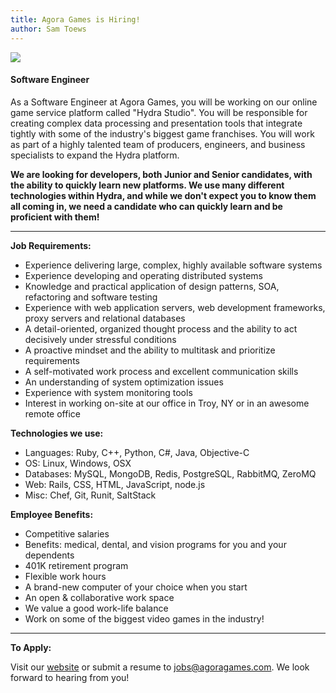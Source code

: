 ```yaml
---
title: Agora Games is Hiring!
author: Sam Toews
---
```


![](http://i821.photobucket.com/albums/zz136/agoragames/jobs_zpsdc93cd80.jpg)

#### **Software Engineer** ####

As a Software Engineer at Agora Games, you will be working on our online game service platform called "Hydra Studio". You will be responsible for creating complex data processing and presentation tools that integrate tightly with some of the industry's biggest game franchises. You will work as part of a highly talented team of producers, engineers, and business specialists to expand the Hydra platform.

**We are looking for developers, both Junior and Senior candidates, with the ability to quickly learn new platforms. We use many different technologies within Hydra, and while we don't expect you to know them all coming in, we need a candidate who can quickly learn and be proficient with them!**

---

**Job Requirements:**

* Experience delivering large, complex, highly available software systems
* Experience developing and operating distributed systems
* Knowledge and practical application of design patterns, SOA, refactoring and software testing
* Experience with web application servers, web development frameworks, proxy servers and relational databases
* A detail-oriented, organized thought process and the ability to act decisively under stressful conditions
* A proactive mindset and the ability to multitask and prioritize requirements
* A self-motivated work process and excellent communication skills
* An understanding of system optimization issues
* Experience with system monitoring tools
* Interest in working on-site at our office in Troy, NY or in an awesome remote office

**Technologies we use:**

* Languages: Ruby, C++, Python, C#, Java, Objective-C
* OS: Linux, Windows, OSX
* Databases: MySQL, MongoDB, Redis, PostgreSQL, RabbitMQ, ZeroMQ
* Web: Rails, CSS, HTML, JavaScript, node.js
* Misc: Chef, Git, Runit, SaltStack

**Employee Benefits:**

* Competitive salaries
* Benefits: medical, dental, and vision programs for you and your dependents
* 401K retirement program
* Flexible work hours
* A brand-new computer of your choice when you start
* An open & collaborative work space
* We value a good work-life balance
* Work on some of the biggest video games in the industry!

---

**To Apply:**

Visit our [website](http://www.agoragames.com/work-at-agora/) or submit a resume to <jobs@agoragames.com>. We look forward to hearing from you!
